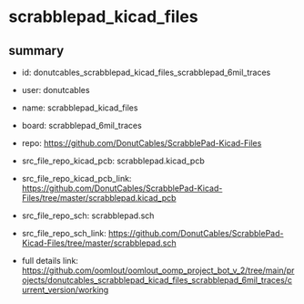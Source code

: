 # scrabblepad_kicad_files
 
## summary 
* id: donutcables_scrabblepad_kicad_files_scrabblepad_6mil_traces
* user: donutcables
* name: scrabblepad_kicad_files
* board: scrabblepad_6mil_traces
* repo: https://github.com/DonutCables/ScrabblePad-Kicad-Files
* src_file_repo_kicad_pcb: scrabblepad.kicad_pcb
* src_file_repo_kicad_pcb_link: https://github.com/DonutCables/ScrabblePad-Kicad-Files/tree/master/scrabblepad.kicad_pcb


* src_file_repo_sch: scrabblepad.sch
* src_file_repo_sch_link: https://github.com/DonutCables/ScrabblePad-Kicad-Files/tree/master/scrabblepad.sch
* full details link: https://github.com/oomlout/oomlout_oomp_project_bot_v_2/tree/main/projects/donutcables_scrabblepad_kicad_files_scrabblepad_6mil_traces/current_version/working  







